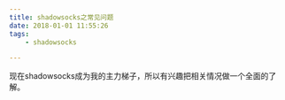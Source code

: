 ```yaml
---
title: shadowsocks之常见问题
date: 2018-01-01 11:55:26
tags:
	- shadowsocks

---
```




现在shadowsocks成为我的主力梯子，所以有兴趣把相关情况做一个全面的了解。

